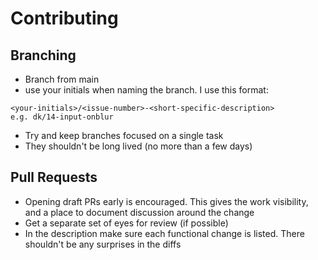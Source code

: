 # Contributing

## Branching

- Branch from main
- use your initials when naming the branch. I use this format:
```
<your-initials>/<issue-number>-<short-specific-description>
e.g. dk/14-input-onblur
```
- Try and keep branches focused on a single task
- They shouldn't be long lived (no more than a few days)

## Pull Requests

- Opening draft PRs early is encouraged. This gives the work visibility, and a place to document discussion around the change
- Get a separate set of eyes for review (if possible)
- In the description make sure each functional change is listed. There shouldn't be any surprises in the diffs
